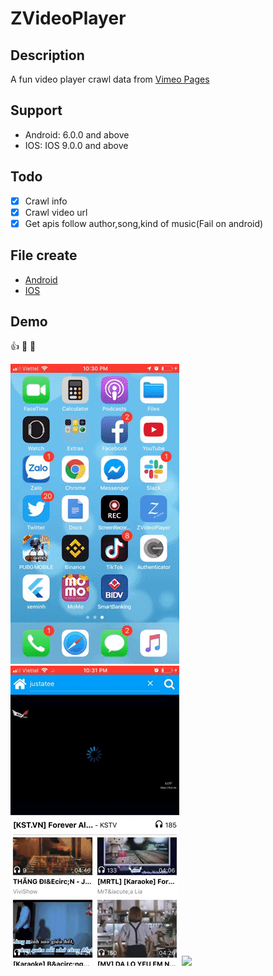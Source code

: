 # ZVideoPlayer

## Description
A fun video player crawl data from [Vimeo Pages](https://vimeo.com/)

## Support
- Android:  6.0.0 and above
- IOS: IOS 9.0.0 and above

## Todo 
- [x] Crawl info 
- [x] Crawl video url
- [X] Get apis follow author,song,kind of music(Fail on android)

## File create
- [Android](https://drive.google.com/file/d/1UmEWmDy5aMprWqhxurL-ehWUAKA-_oQE/view?usp=sharing)
- [IOS](https://drive.google.com/file/d/1gqCqHy-v1QamVHj7yp4OYwHyrTt_XWmT/view?usp=sharing)

## Demo

:thumbsup:                          :triumph:                        :clap:      

![](./src/assets/demo_zplayer.gif)  ![](./src/assets/open_video.gif) ![](./src/assets/search_justatee.gif)



